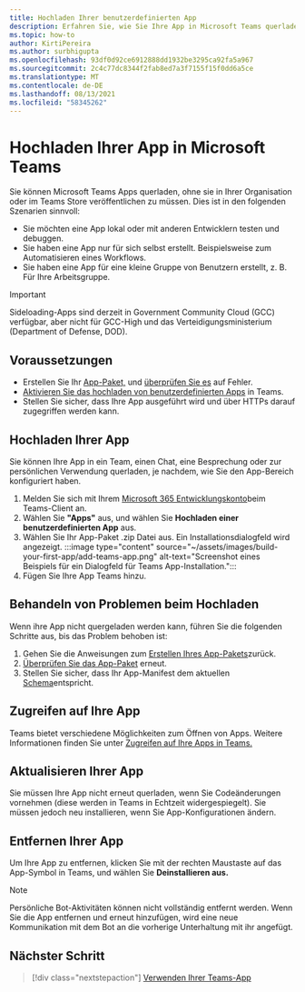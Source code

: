 ```yaml
---
title: Hochladen Ihrer benutzerdefinierten App
description: Erfahren Sie, wie Sie Ihre App in Microsoft Teams querladen. Sideloading ist beim Testen und Debuggen einer App während der Entwicklung üblich.
ms.topic: how-to
author: KirtiPereira
ms.author: surbhigupta
ms.openlocfilehash: 93df0d92ce6912888dd1932be3295ca92fa5a967
ms.sourcegitcommit: 2c4c77dc8344f2fab8ed7a3f7155f15f0dd6a5ce
ms.translationtype: MT
ms.contentlocale: de-DE
ms.lasthandoff: 08/13/2021
ms.locfileid: "58345262"
---
```

# <a name="upload-your-app-in-microsoft-teams"></a>Hochladen Ihrer App in Microsoft Teams

Sie können Microsoft Teams Apps querladen, ohne sie in Ihrer Organisation oder im Teams Store veröffentlichen zu müssen. Dies ist in den folgenden Szenarien sinnvoll:

* Sie möchten eine App lokal oder mit anderen Entwicklern testen und debuggen.
* Sie haben eine App nur für sich selbst erstellt. Beispielsweise zum Automatisieren eines Workflows.
* Sie haben eine App für eine kleine Gruppe von Benutzern erstellt, z. B. Für Ihre Arbeitsgruppe.

> [!IMPORTANT]
> Sideloading-Apps sind derzeit in Government Community Cloud (GCC) verfügbar, aber nicht für GCC-High und das Verteidigungsministerium (Department of Defense, DOD).

## <a name="prerequisites"></a>Voraussetzungen

* Erstellen Sie Ihr [App-Paket,](~/concepts/build-and-test/apps-package.md) und [überprüfen Sie es](https://dev.teams.microsoft.com/appvalidation.html) auf Fehler.
* [Aktivieren Sie das hochladen von benutzerdefinierten Apps](~/concepts/build-and-test/prepare-your-o365-tenant.md#enable-custom-teams-apps-and-turn-on-custom-app-uploading) in Teams.
* Stellen Sie sicher, dass Ihre App ausgeführt wird und über HTTPs darauf zugegriffen werden kann.

## <a name="upload-your-app"></a>Hochladen Ihrer App

Sie können Ihre App in ein Team, einen Chat, eine Besprechung oder zur persönlichen Verwendung querladen, je nachdem, wie Sie den App-Bereich konfiguriert haben.

1. Melden Sie sich mit Ihrem [Microsoft 365 Entwicklungskonto](~/build-your-first-app/build-and-run.md#prerequisites)beim Teams-Client an.
1. Wählen Sie **"Apps"** aus, und wählen Sie **Hochladen einer benutzerdefinierten App** aus.
1. Wählen Sie Ihr App-Paket .zip Datei aus. Ein Installationsdialogfeld wird angezeigt.
:::image type="content" source="~/assets/images/build-your-first-app/add-teams-app.png" alt-text="Screenshot eines Beispiels für ein Dialogfeld für Teams App-Installation.":::
1. Fügen Sie Ihre App Teams hinzu.

## <a name="troubleshoot-upload-issues"></a>Behandeln von Problemen beim Hochladen

Wenn ihre App nicht quergeladen werden kann, führen Sie die folgenden Schritte aus, bis das Problem behoben ist:

1. Gehen Sie die Anweisungen zum [Erstellen Ihres App-Pakets](../../concepts/build-and-test/apps-package.md)zurück.
1. [Überprüfen Sie das App-Paket](https://dev.teams.microsoft.com/appvalidation.html) erneut.
1. Stellen Sie sicher, dass Ihr App-Manifest dem aktuellen [Schema](../../resources/schema/manifest-schema.md)entspricht.

## <a name="access-your-app"></a>Zugreifen auf Ihre App

Teams bietet verschiedene Möglichkeiten zum Öffnen von Apps. Weitere Informationen finden Sie unter [Zugreifen auf Ihre Apps in Teams.](https://support.microsoft.com/office/access-your-apps-in-teams-0758cb09-9e85-40e7-a974-51df7734646a)

## <a name="update-your-app"></a>Aktualisieren Ihrer App

Sie müssen Ihre App nicht erneut querladen, wenn Sie Codeänderungen vornehmen (diese werden in Teams in Echtzeit widergespiegelt). Sie müssen jedoch neu installieren, wenn Sie App-Konfigurationen ändern.

## <a name="remove-your-app"></a>Entfernen Ihrer App

Um Ihre App zu entfernen, klicken Sie mit der rechten Maustaste auf das App-Symbol in Teams, und wählen Sie **Deinstallieren aus.**

> [!NOTE]
> Persönliche Bot-Aktivitäten können nicht vollständig entfernt werden. Wenn Sie die App entfernen und erneut hinzufügen, wird eine neue Kommunikation mit dem Bot an die vorherige Unterhaltung mit ihr angefügt.

## <a name="next-step"></a>Nächster Schritt

> [!div class="nextstepaction"]
> [Verwenden Ihrer Teams-App](https://support.microsoft.com/office/apps-and-services-cc1fba57-9900-4634-8306-2360a40c665b?ui=en-us&rs=en-us&ad=us)
